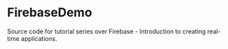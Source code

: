 # FirebaseDemo
Source code for tutorial series over Firebase - Introduction to creating real-time applications.
